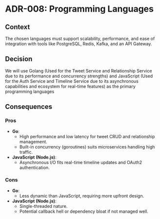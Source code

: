 # ADR-008: Programming Languages

## Context

The chosen languages must support scalability, performance, and ease of integration with tools like PostgreSQL, Redis, Kafka, and an API Gateway.

## Decision

We will use Golang (Used for the Tweet Service and Relationship Service due to its performance and concurrency strengths) and JavaScript (Used for the Auth Service and Timeline Service due to its asynchronous capabilities and ecosystem for real-time features) as the primary programming languages

## Consequences

### Pros

- **Go**:
  - High performance and low latency for tweet CRUD and relationship management.
  - Built-in concurrency (goroutines) suits microservices handling high traffic.
- **JavaScript (Node.js)**:
  - Asynchronous I/O fits real-time timeline updates and OAuth2 authentication.

### Cons

- **Go**:
  - Less dynamic than JavaScript, requiring more upfront design.
- **JavaScript (Node.js)**:
  - Single-threaded nature.
  - Potential callback hell or dependency bloat if not managed well.
